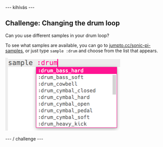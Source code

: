 \--- kihívás \---

## Challenge: Changing the drum loop

Can you use different samples in your drum loop?

To see what samples are available, you can go to [jumpto.cc/sonic-pi-samples](http://jumpto.cc/sonic-pi-samples), or just type `sample :drum` and choose from the list that appears.

![screenshot](images/dj-drum-challenge.png)

\--- / challenge \---
